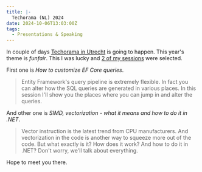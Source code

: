 ```yaml
---
title: |-
  Techorama (NL) 2024
date: 2024-10-06T13:03:00Z
tags:
  - Presentations & Speaking
---
```

In couple of days [Techorama in Utrecht][1] is going to happen. This year's theme is _funfair_. This I was lucky and [2 of my sessions][2] were selected.

<!-- excerpt -->

First one is _How to customize EF Core queries_.

> Entity Framework's query pipeline is extremely flexible. In fact you can alter how the SQL queries are generated in various places. In this session I'll show you the places where you can jump in and alter the queries.

And other one is _SIMD, vectorization - what it means and how to do it in .NET_.

> Vector instruction is the latest trend from CPU manufacturers. And vectorization in the code is another way to squeeze more out of the code. But what exactly is it? How does it work? And how to do it in .NET? Don't worry, we'll talk about everything.

Hope to meet you there.

[1]: https://techorama.nl/
[2]: https://techorama.nl/speakers/speaker/jiri-cincura/